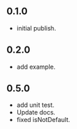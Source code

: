 ## 0.1.0

* initial publish.

## 0.2.0

* add example.

## 0.5.0

* add unit test.
* Update docs.
* fixed isNotDefault.

